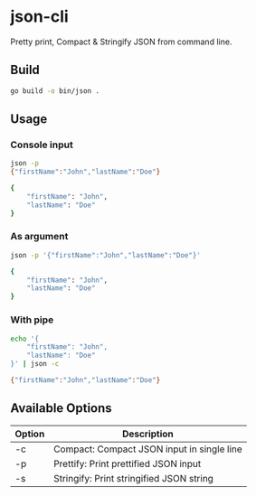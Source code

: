 # json-cli

Pretty print, Compact & Stringify JSON from command line.

## Build
```bash
go build -o bin/json .
```

## Usage

### Console input
```bash
json -p
{"firstName":"John","lastName":"Doe"}

{
    "firstName": "John",
    "lastName": "Doe"
}
```

### As argument
```bash
json -p '{"firstName":"John","lastName":"Doe"}'

{
    "firstName": "John",
    "lastName": "Doe"
}
```

### With pipe
```bash
echo '{
    "firstName": "John",
    "lastName": "Doe"
}' | json -c

{"firstName":"John","lastName":"Doe"}
```

## Available Options

| Option | Description                                |
|--------|--------------------------------------------|
| -c     | Compact: Compact JSON input in single line |
| -p     | Prettify: Print prettified JSON input      |
| -s     | Stringify: Print stringified JSON string   |

